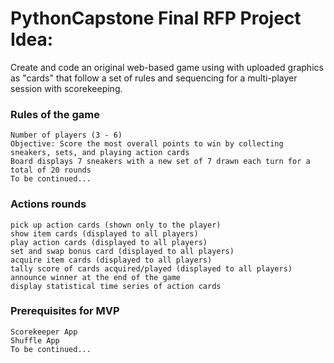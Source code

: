 # PythonCapstone Final RFP Project Idea: 
Create and code an original web-based  game using with uploaded graphics as "cards" that follow a set of rules and sequencing for a multi-player session with scorekeeping.

### Rules of the game
```
Number of players (3 - 6)
Objective: Score the most overall points to win by collecting sneakers, sets, and playing action cards
Board displays 7 sneakers with a new set of 7 drawn each turn for a total of 20 rounds
To be continued...
```    
### Actions rounds 
```
pick up action cards (shown only to the player)
show item cards (displayed to all players)
play action cards (displayed to all players)
set and swap bonus card (displayed to all players)
acquire item cards (displayed to all players)
tally score of cards acquired/played (displayed to all players)
announce winner at the end of the game
display statistical time series of action cards
```

### Prerequisites for MVP

```
Scorekeeper App
Shuffle App
To be continued...
```
